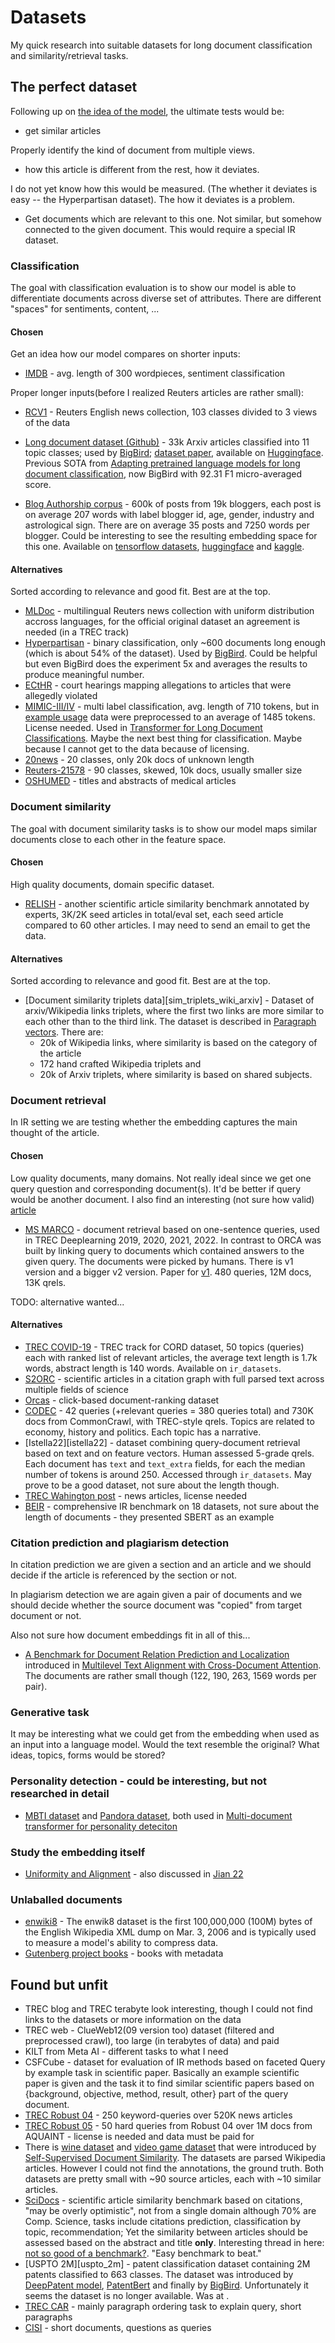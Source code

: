 [d/approach]: doc/approach.md
[d/cord_dataset]: doc/cord_dataset.md
[d/msmarco_dataset]: doc/msmarco_dataset.md
[d/rcv1_dataset]: doc/rcv1_dataset.md
[d/relish_dataset]: doc/relish_dataset.md
[d/imdb_dataset]: doc/imdb_dataset.md
[wang_20]: http://proceedings.mlr.press/v119/wang20k.html
[jian_22]: https://arxiv.org/pdf/2209.09433.pdf
[mullenbach_18]: https://aclanthology.org/N18-1100.pdf
[codec]: https://github.com/grill-lab/CODEC
[dai_22]: https://arxiv.org/abs/2204.06683

[msmarco_v1paper]: https://arxiv.org/abs/1611.09268
[trec-robust04]: https://trec.nist.gov/data/t13_robust.html
[trec-robust05]: https://trec.nist.gov/data/t14_robust.html
[trec-car]: http://trec-car.cs.unh.edu/datareleases
[s2orc]: https://github.com/allenai/s2orc
[orcas]: https://microsoft.github.io/msmarco/ORCAS
[reuters]: https://www.kaggle.com/datasets/nltkdata/reuters
[cisi]: https://www.kaggle.com/datasets/dmaso01dsta/cisi-a-dataset-for-information-retrieval
[trec_wp]: https://trec.nist.gov/data/wapost/
[gutenberg]: https://www.gutenberg.org/ebooks/offline_catalogs.html#the-project-gutenberg-catalog-metadata-in-machine-readable-format
[oshumed]: https://huggingface.co/datasets/ohsumed
[scidocs]: https://github.com/allenai/scidocs
[beir]: https://github.com/beir-cellar/beir
[mldoc]: https://github.com/facebookresearch/MLDoc
[enwiki8]: https://huggingface.co/datasets/enwik8
[ecthr]: https://archive.org/details/ECtHR-NAACL2021
[hyperpartisan]: https://aclanthology.org/S19-2145/
[20news]: https://kdd.ics.uci.edu/databases/20newsgroups/20newsgroups.data.html
[ldd_github]: https://github.com/LiqunW/Long-document-dataset
[ldd_hd]: https://huggingface.co/datasets/ccdv/arxiv-classification
[ldd_paper]: https://ieeexplore.ieee.org/stamp/stamp.jsp?tp=&arnumber=8675939
[deeppatent]: https://link.springer.com/article/10.1007/s11192-018-2905-5
[patentbert]: https://www.sciencedirect.com/science/article/abs/pii/S0172219019300742?via%3Dihub
[bigbird]: https://arxiv.org/abs/2007.14062
[lyle_19]: https://openreview.net/forum?id=ryxW804FPH
[yang_21]: https://ojs.aaai.org/index.php/AAAI/article/view/17673
[mbti]: https://www.kaggle.com/datasets/datasnaek/mbti-type
[pandora]: https://psy.takelab.fer.hr/datasets/all/pandora/
[mimic_homepage]: https://mimic.mit.edu
[lds_game]: https://zenodo.org/record/4812962
[lds_wine]: https://zenodo.org/record/4812960
[ginzburg_21]: https://arxiv.org/pdf/2106.01186.pdf
[dai_15]: https://arxiv.org/abs/1507.07998
[blog_auth_corpus]: https://www.aaai.org/Papers/Symposia/Spring/2006/SS-06-03/SS06-03-039.pdf
[baa_tf]: https://www.tensorflow.org/datasets/community_catalog/huggingface/blog_authorship_corpus
[baa_hf]: https://www.kaggle.com/datasets/rtatman/blog-authorship-corpus
[baa_kagle]: https://www.kaggle.com/datasets/rtatman/blog-authorship-corpus
[zhou_gitio]: https://xuhuizhou.github.io/Multilevel-Text-Alignment
[zhou_20]: https://aclanthology.org/2020.emnlp-main.407/

# Datasets

My quick research into suitable datasets for long document classification and
similarity/retrieval tasks.

## The perfect dataset

Following up on [the idea of the model][d/approach], the ultimate tests would
be:

- get similar articles

Properly identify the kind of document from multiple views.

- how this article is different from the rest, how it deviates.

I do not yet know how this would be measured. (The whether it deviates is easy
-- the Hyperpartisan dataset). The how it deviates is a problem.

- Get documents which are relevant to this one. Not similar, but somehow
  connected to the given document. This would require a special IR dataset.


### Classification

The goal with classification evaluation is to show our model is able to
differentiate documents across diverse set of attributes. There are different
"spaces" for sentiments, content, ...

#### Chosen

Get an idea how our model compares on shorter inputs:

- [IMDB][d/imdb_dataset] - avg. length of 300 wordpieces, sentiment
  classification

Proper longer inputs(before I realized Reuters articles are rather small):

- [RCV1][d/rcv1_dataset] - Reuters English news collection, 103 classes divided
  to 3 views of the data

- [Long document dataset (Github)][ldd_github] - 33k Arxiv articles classified
  into 11 topic classes; used by [BigBird][bigbird]; [dataset paper][ldd_paper],
  available on [Huggingface][ldd_hd]. Previous SOTA from [Adapting pretrained
  language models for long document classification][lyle_19], now BigBird with
  92.31 F1 micro-averaged score.
- [Blog Authorship corpus][blog_auth_corpus] - 600k of posts from 19k bloggers,
  each post is on average 207 words with label blogger id, age, gender, industry
  and astrological sign. There are on average 35 posts and 7250 words per
  blogger. Could be interesting to see the resulting embedding space for this
  one. Available on [tensorflow datasets][baa_tf], [huggingface][baa_hf] and
  [kaggle][baa_kagle].

#### Alternatives

Sorted according to relevance and good fit. Best are at the top.

- [MLDoc][mldoc] - multilingual Reuters news collection with uniform
  distribution accross languages, for the official original dataset an agreement
  is needed (in a TREC track)
- [Hyperpartisan][hyperpartisan] - binary classification, only ~600 documents
  long enough (which is about 54% of the dataset). Used by [BigBird][bigbird].
  Could be helpful but even BigBird does the experiment 5x and averages the
  results to produce meaningful number.
- [ECtHR][ecthr] - court hearings mapping allegations to articles that were
  allegedly violated
- [MIMIC-III/IV][mimic_homepage] - multi label classification, avg. length of
  710 tokens, but in [example usage][mullenbach_18] data were preprocessed to an
  average of 1485 tokens. License needed. Used in [Transformer for Long Document
  Classifications][dai_22]. Maybe the next best thing for classification. Maybe
  because I cannot get to the data because of licensing.
- [20news][20news] - 20 classes, only 20k docs of unknown length
- [Reuters-21578][reuters] - 90 classes, skewed, 10k docs, usually smaller size
- [OSHUMED][oshumed] - titles and abstracts of medical articles


### Document similarity

The goal with document similarity tasks is to show our model maps similar
documents close to each other in the feature space.

#### Chosen

High quality documents, domain specific dataset.

- [RELISH][d/relish_dataset] - another scientific article similarity benchmark
  annotated by experts, 3K/2K seed articles in total/eval set, each seed article
  compared to 60 other articles. I may need to send an email to get the data.


#### Alternatives

Sorted according to relevance and good fit. Best are at the top.

- [Document similarity triplets data][sim_triplets_wiki_arxiv] - Dataset of
  arxiv/Wikipedia links triplets, where the first two links are more similar to
  each other than to the third link. The dataset is described in [Paragraph
  vectors][dai_15]. There are:
    - 20k of Wikipedia links, where similarity is based on the category of the
      article
    - 172 hand crafted Wikipedia triplets and
    - 20k of Arxiv triplets, where similarity is based on shared subjects.


### Document retrieval

In IR setting we are testing whether the embedding captures the main thought of
the article.

#### Chosen

Low quality documents, many domains. Not really ideal since we get one query
question and corresponding document(s). It'd be better if query would be another
document. I also find an interesting (not sure how valid)
[article](https://www.kdnuggets.com/2020/04/ms-marco-evaluate-semantic-search.html)

- [MS MARCO][d/msmarco_dataset] - document retrieval based on one-sentence
  queries, used in TREC Deeplearning 2019, 2020, 2021, 2022. In contrast to ORCA
  was built by linking query to documents which contained answers to the given
  query. The documents were picked by humans. There is v1 version and a bigger
  v2 version. Paper for [v1][msmarco_v1paper]. 480 queries, 12M docs, 13K qrels.

TODO: alternative wanted...

#### Alternatives

- [TREC COVID-19][d/cord_dataset] - TREC track for CORD dataset, 50 topics
  (queries) each with ranked list of relevant articles, the average text length
  is 1.7k words, abstract length is 140 words. Available on `ir_datasets`.
- [S2ORC][s2orc] - scientific articles in a citation graph with full parsed text
  across multiple fields of science
- [Orcas][orcas] - click-based document-ranking dataset
- [CODEC][codec] - 42 queries (+relevant queries = 380 queries total) and 730K
  docs from CommonCrawl, with TREC-style qrels. Topics are related to economy,
  history and politics. Each topic has a narrative.
- [Istella22][istella22] - dataset combining query-document retrieval based on
  text and on feature vectors. Human assessed 5-grade qrels. Each document has
  `text` and `text_extra` fields, for each the median number of tokens is around
  250. Accessed through `ir_datasets`. May prove to be a good dataset, not sure
  about the length though.
- [TREC Wahington post][trec_wp] - news articles, license needed
- [BEIR][beir] - comprehensive IR benchmark on 18 datasets, not sure about the
  length of documents - they presented SBERT as an example

### Citation prediction and plagiarism detection

In citation prediction we are given a section and an article and we should
decide if the article is referenced by the section or not.

In plagiarism detection we are again given a pair of documents and we should
decide whether the source document was "copied" from target document or not.

Also not sure how document embeddings fit in all of this...

- [A Benchmark for Document Relation Prediction and Localization][zhou_gitio]
  introduced in [Multilevel Text Alignment with Cross-Document
  Attention][zhou_20]. The documents are rather small though (122, 190, 263,
  1569 words per pair).

### Generative task

It may be interesting what we could get from the embedding when used as an input
into a language model. Would the text resemble the original? What ideas, topics,
forms would be stored?


### Personality detection - could be interesting, but not researched in detail

- [MBTI dataset][mbti] and [Pandora dataset][pandora], both used in
  [Multi-document transformer for personality deteciton][yang_21]


### Study the embedding itself

- [Uniformity and Alignment][wang_20] - also discussed in [Jian 22][jian_22]

### Unlaballed documents

- [enwiki8][enwiki8] - The enwik8 dataset is the first 100,000,000 (100M) bytes
  of the English Wikipedia XML dump on Mar. 3, 2006 and is typically used to
  measure a model's ability to compress data.
- [Gutenberg project books][gutenberg] - books with metadata


## Found but unfit

- TREC blog and TREC terabyte look interesting, though I could not find links to
  the datasets or more information on the data
- TREC web - ClueWeb12(09 version too) dataset (filtered and preprocessed
  crawl), too large (in terabytes of data) and paid
- KILT from Meta AI - different tasks to what I need
- CSFCube - dataset for evaluation of IR methods based on faceted Query by
  example task in scientific paper. Basically an example scientific paper is
  given and the task it to find similar scientific papers based on {background,
  objective, method, result, other} part of the query document.
- [TREC Robust 04][trec-robust04] - 250 keyword-queries over 520K news articles
- [TREC Robust 05][trec-robust05] - 50 hard queries from Robust 04 over 1M docs
  from AQUAINT - license is needed and data must be paid for
- There is [wine dataset][lds_wine] and [video game dataset][lds_game] that were
  introduced by [Self-Supervised Document Similarity][ginzburg_21]. The datasets
  are parsed Wikipedia articles. However I could not find the annotations, the
  ground truth. Both datasets are pretty small with ~90 source articles, each
  with ~10 similar articles.
- [SciDocs][scidocs] - scientific article similarity benchmark based on
  citations, "may be overly optimistic", not from a single domain although 70%
  are Comp. Science, tasks include citations prediction, classification by
  topic, recommendation; Yet the similarity between articles should be assessed
  based on the abstract and title **only**.  Interesting thread in
  here: [not so good of a
  benchmark?](https://github.com/allenai/scidocs/issues/23). "Easy benchmark to
  beat."
- [USPTO 2M][uspto_2m] - patent classification dataset containing 2M patents
  classified to 663 classes. The dataset was introduced by [DeepPatent
  model][deeppatent], [PatentBert][patentbert] and finally by
  [BigBird][bigbird]. Unfortunately it seems the dataset is no longer
  available. Was at [](http://mleg.cse.sc.edu/DeepPatent/).
- [TREC CAR][trec-car] - mainly paragraph ordering task to explain query, short
  paragraphs
- [CISI][cisi] - short documents, questions as queries

